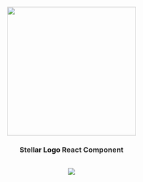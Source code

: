 <div align="center">
  <br/>
  <img src="https://res.cloudinary.com/stellaraf/image/upload/v1604277355/stellar-logo-gradient.svg" width="300" />
  <br/>
  <h3>Stellar Logo React Component</h3>
  <br/>
  <a href="https://github.com/stellaraf/logo/actions/workflows/quality.yml">
    <img src="https://img.shields.io/github/actions/workflow/status/stellaraf/logo/quality.yml?branch=main&color=%239100fa&event=push&style=for-the-badge" />
  </a>
  <br/>
  <br/>
</div>